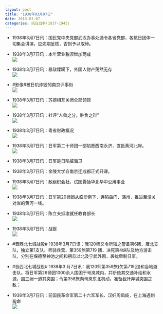 ```yaml
---
layout: post
title: "1938年03月07日"
date: 2013-03-07
categories: 抗日战争(1937-1945)
---
```


<meta name="referrer" content="no-referrer" />

- 1938年3月7日讯：国民党中央党部武汉办事处通令各省党部，各抗日团体一切集会讲演，应先期呈核，否则予以取缔。 

- 1938年3月7日讯：本年营业税须增加两成 <br/><img src="https://ww1.sinaimg.cn/large/aca367d8jw1e2hm03ox6lj.jpg" />

- 1938年3月7日讯：暴敌蹂躏下，外国人财产荡然无存 <br/><img src="https://ww2.sinaimg.cn/large/aca367d8jw1e2hk9u72qnj.jpg" />

- #影像#被日机炸毁的南京评事街 <br/><img src="https://ww3.sinaimg.cn/large/aca367d8jw1e2hiuopn2bj.jpg" />

- 1938年3月7日讯：苏德相互关闭全部领馆 <br/><img src="https://ww3.sinaimg.cn/large/aca367d8jw1e2hijd7ssjj.jpg" />

- 1938年3月7日讯：社评“人兽之分，胜负之辩” <br/><img src="https://ww1.sinaimg.cn/large/aca367d8jw1e2hgsuvdmhj.jpg" />

- 1938年3月7日讯：粤省财政概况 <br/><img src="https://ww1.sinaimg.cn/large/aca367d8jw1e2hf2detkjj.jpg" />

- 1938年3月7日讯：日军第二十师团一部陷晋西南永济，直抵黄河北岸。 <br/><img src="https://ww2.sinaimg.cn/large/aca367d8jw1e2h9v5u6kxj.jpg" />

- 1938年3月7日讯：日军是日陷威海卫 

- 1938年3月7日讯：金陵大学自南京迁成都正式开课。 

- 1938年3月7日讯：敌组织会社，试图囊括华北华中公用事业 <br/><img src="https://ww4.sinaimg.cn/large/aca367d8jw1e2h4nwdrvvj.jpg" />

- 1938年3月7日讯：日军第20师团从临汾南下，连陷禹门、蒲州，推进至潼关对岸的黄河一线。 

- 1938年3月7日讯：陈立夫抵渝就任教育部长 <br/><img src="https://ww2.sinaimg.cn/large/aca367d8jw1e2gzgta0wkj.jpg" />

- 1938年3月7日讯：战报 <br/><img src="https://ww3.sinaimg.cn/large/aca367d8jw1e2gxq99f0jj.jpg" />

- #晋西北七城战役# 1938年3月7日讯：我120师又令所辖之警备第6团、雁北支队，独立第1支队、师骑兵营、第359旅第719 团、决死第4纵队及地方游击队，分别在保德至神池之间和朔县以北及宁武外围，袭扰牵制日军。 

- #晋西北七城战役# 1938年3 月7日讯：我120师第359旅(欠第719团)和当地游击队，将日军第26师团1000余人围困于岢岚城内，并断绝其交通补给和水源，围三阙一迫其突围；令第358旅向岢岚东北机动，准备截歼弃城突围之敌； 

- 1938年3月7日讯：前国民革命军第二十六军军长、汉奸周凤岐，在上海遇刺毙命 <br/><img src="https://ww3.sinaimg.cn/large/aca367d8jw1e2gu99ey5xj.jpg" />

